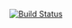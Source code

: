 [![Build Status](https://travis-ci.org/fishlove/fishlove.github.io.svg?branch=source)](https://travis-ci.org/karlsenauto/karlsenauto.github.io)